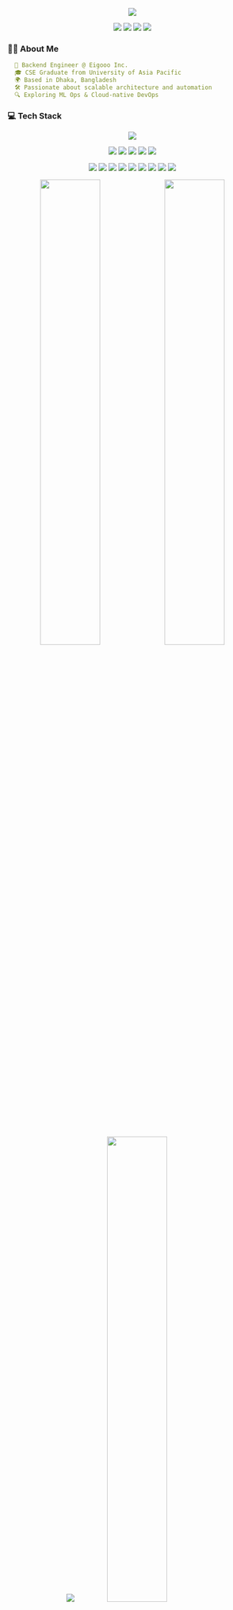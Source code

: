 <!-- Profile Header -->
<p align="center">
  <img src="https://readme-typing-svg.herokuapp.com?font=Fira+Code&weight=700&size=25&pause=1000&color=E94D5F&center=true&vCenter=true&width=900&lines=Hey+there+%F0%9F%91%8B%2C+I'm+Imran+Nazir+Emon!;Backend+Engineer+%7C+DevOps+Enthusiast+%7C+Lifelong+Learner" />
</p>

<p align="center">
  <a href="https://emon.com.bd"><img src="https://img.shields.io/badge/Website-emon.com.bd-blueviolet?style=for-the-badge&logo=Google-Chrome&logoColor=white" /></a>
  <a href="https://linkedin.com/in/emoncse"><img src="https://img.shields.io/badge/LinkedIn-Imran_Nazir-0A66C2?style=for-the-badge&logo=linkedin&logoColor=white" /></a>
  <a href="mailto:imran.uapcse@gmail.com"><img src="https://img.shields.io/badge/Gmail-imran.uapcse@gmail.com-D14836?style=for-the-badge&logo=gmail&logoColor=white" /></a>
  <a href="https://t.me/emoncse"><img src="https://img.shields.io/badge/Telegram-@emoncse-229ED9?style=for-the-badge&logo=telegram&logoColor=white" /></a>
</p>

### 👨‍💻 About Me
```yaml
  💼 Backend Engineer @ Eigooo Inc.
  🎓 CSE Graduate from University of Asia Pacific
  🌍 Based in Dhaka, Bangladesh
  🛠️ Passionate about scalable architecture and automation
  🔍 Exploring ML Ops & Cloud-native DevOps
```

### 💻 Tech Stack
<p align="center">
  <img src="https://skillicons.dev/icons?i=python,cpp,go,js" />
</p>

<p align="center">
  <img src="https://img.shields.io/badge/Django-092E20?style=for-the-badge&logo=django&logoColor=white" />
  <img src="https://img.shields.io/badge/DjangoREST-ff1709?style=for-the-badge&logo=fastapi&logoColor=white" />
  <img src="https://img.shields.io/badge/FastAPI-005571?style=for-the-badge&logo=fastapi" />
  <img src="https://img.shields.io/badge/Gin-00ADD8?style=for-the-badge&logo=go&logoColor=white" />
  <img src="https://img.shields.io/badge/Odoo-714B67?style=for-the-badge&logo=odoo&logoColor=white" />
</p>

<p align="center">
  <img src="https://img.shields.io/badge/Linux-FCC624?style=for-the-badge&logo=linux&logoColor=black" />
  <img src="https://img.shields.io/badge/Docker-2496ED?style=for-the-badge&logo=docker&logoColor=white" />
  <img src="https://img.shields.io/badge/Jenkins-D24939?style=for-the-badge&logo=jenkins&logoColor=white" />
  <img src="https://img.shields.io/badge/Prometheus-E6522C?style=for-the-badge&logo=prometheus&logoColor=white" />
  <img src="https://img.shields.io/badge/Grafana-F46800?style=for-the-badge&logo=grafana&logoColor=white" />
  <img src="https://img.shields.io/badge/Nginx-009639?style=for-the-badge&logo=nginx&logoColor=white" />
  <img src="https://img.shields.io/badge/F5_Networks-E20074?style=for-the-badge&logo=f5&logoColor=white" />
  <img src="https://img.shields.io/badge/Ansible-EE0000?style=for-the-badge&logo=ansible&logoColor=white" />
  <img src="https://img.shields.io/badge/Hadoop-66CCFF?style=for-the-badge&logo=apachehadoop&logoColor=black" />
</p>

<p align="center">
  <img src="https://github-readme-stats.vercel.app/api?username=emoncse&show_icons=true&theme=tokyonight&hide=prs" width="49%" />
  <img src="https://github-readme-streak-stats.herokuapp.com/?user=emoncse&theme=tokyonight" width="49%" />
</p>
<p align="center">
  <img src="https://github-profile-summary-cards.vercel.app/api/cards/profile-details?username=emoncse&theme=tokyonight" />
  <img src="https://github-profile-summary-cards.vercel.app/api/cards/repos-per-language?username=emoncse&theme=tokyonight" width="49%" />
  <img src="https://github-profile-summary-cards.vercel.app/api/cards/most-commit-language?username=emoncse&theme=tokyonight" width="49%" />
</p>

### ⏱️ Coding Time
<p align="center">
  <img src="https://wakatime.com/badge/user/3c1afc84-ed1f-42bb-a108-3d65064a0c3e.svg" alt="Wakatime" />
</p>

### 🔗 Connect With Me
<p align="center">
  <a href="mailto:imran.uapcse@gmail.com"><img src="https://img.shields.io/badge/Email-imran.uapcse@gmail.com-EA4335?style=flat-square&logo=gmail&logoColor=white" /></a>
  <a href="https://t.me/emoncse"><img src="https://img.shields.io/badge/Telegram-emoncse-229ED9?style=flat-square&logo=telegram&logoColor=white" /></a>
  <a href="https://gist.github.com/emoncse"><img src="https://img.shields.io/badge/Gist-emoncse-black?style=flat-square&logo=github" /></a>
</p>



### 👁️‍🗨️ Visitor Count
<p align="center">
  <img src="https://hits.seeyoufarm.com/api/count/incr/badge.svg?url=https%3A%2F%2Fgithub.com%2Femoncse&count_bg=%230ACF83&title_bg=%23000000&icon=github.svg&icon_color=white&title=Visitors&edge_flat=false"/>
</p>

<p align="center">
  <samp>“Passion fuels innovation — keep building, keep sharing.”</samp>  
</p>

<p align="center">
  <img src="https://capsule-render.vercel.app/api?type=waving&height=90&color=auto&section=footer"/>
</p>

